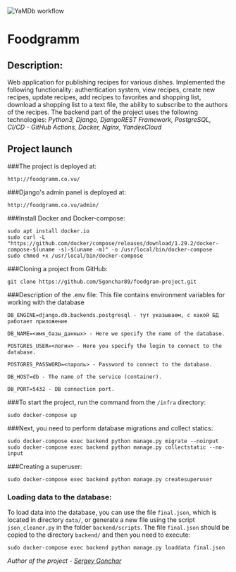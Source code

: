 ![YaMDb workflow](https://github.com/Sgonchar89/foodgram-project/actions/workflows/yamdb_workflow.yml/badge.svg)

# Foodgramm
## Description:
Web application for publishing recipes for various dishes.
Implemented the following functionality: authentication system, view recipes, create new recipes, update recipes, add recipes to favorites and shopping list, download a shopping list to a text file, the ability to subscribe to the authors of the recipes.
The backend part of the project uses the following technologies:
_Python3, Django, DjangoREST Framework, PostgreSQL, CI/CD - GitHub Actions, Docker, Nginx, YandexCloud_


## Project launch
###The project is deployed at: 
```
http://foodgramm.co.vu/
```
###Django's admin panel is deployed at:
```
http://foodgramm.co.vu/admin/
```
###Install Docker and Docker-compose:
```
sudo apt install docker.io 
sudo curl -L "https://github.com/docker/compose/releases/download/1.29.2/docker-compose-$(uname -s)-$(uname -m)" -o /usr/local/bin/docker-compose
sudo chmod +x /usr/local/bin/docker-compose
```
###Cloning a project from GitHub:
```
git clone https://github.com/Sgonchar89/foodgram-project.git
```
###Description of the .env file:
This file contains environment variables for working with the database
```
DB_ENGINE=django.db.backends.postgresql - тут указываем, с какой БД работает приложение 

DB_NAME=<имя_базы_данных> - Here we specify the name of the database.

POSTGRES_USER=<логин> - Here you specify the login to connect to the database.

POSTGRES_PASSWORD=<пароль> - Password to connect to the database.

DB_HOST=db - The name of the service (container).

DB_PORT=5432 - DB connection port.
```
###To start the project, run the command from the `/infra` directory:
```
sudo docker-compose up
```
###Next, you need to perform database migrations and collect statics:
```
sudo docker-compose exec backend python manage.py migrate --noinput
sudo docker-compose exec backend python manage.py collectstatic --no-input 
```
###Creating a superuser:
```
sudo docker-compose exec backend python manage.py createsuperuser
```
### Loading data to the database:
To load data into the database, you can use the file `final.json`, which is located in 
directory `data/`, or generate a new file using the script `json_cleaner.py` in the folder `backend/scripts`.
The file `final.json` should be copied to the directory `backend/` and then you need to execute:
```
sudo docker-compose exec backend python manage.py loaddata final.json
```

_Author of the project - [Sergey Gonchar](https://github.com/Sgonchar89)_